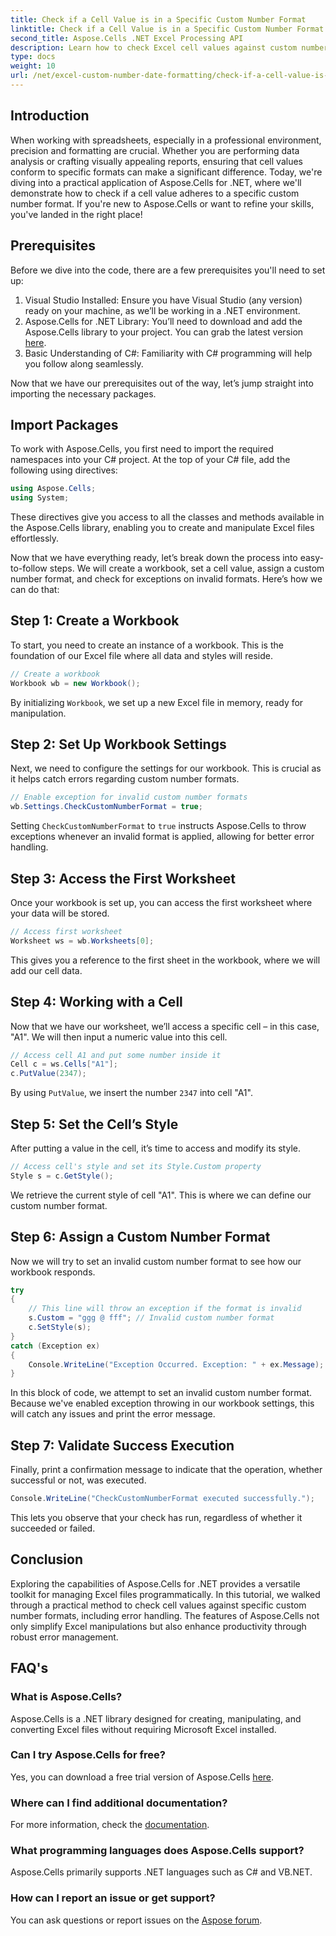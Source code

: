 ```yaml
---
title: Check if a Cell Value is in a Specific Custom Number Format
linktitle: Check if a Cell Value is in a Specific Custom Number Format
second_title: Aspose.Cells .NET Excel Processing API
description: Learn how to check Excel cell values against custom number formats using Aspose.Cells for .NET with this step-by-step tutorial.
type: docs
weight: 10
url: /net/excel-custom-number-date-formatting/check-if-a-cell-value-is-in-a-specific-custom-number-format/
---
```

## Introduction

When working with spreadsheets, especially in a professional environment, precision and formatting are crucial. Whether you are performing data analysis or crafting visually appealing reports, ensuring that cell values conform to specific formats can make a significant difference. Today, we're diving into a practical application of Aspose.Cells for .NET, where we'll demonstrate how to check if a cell value adheres to a specific custom number format. If you're new to Aspose.Cells or want to refine your skills, you've landed in the right place!

## Prerequisites

Before we dive into the code, there are a few prerequisites you'll need to set up:

1. Visual Studio Installed: Ensure you have Visual Studio (any version) ready on your machine, as we’ll be working in a .NET environment.
2. Aspose.Cells for .NET Library: You’ll need to download and add the Aspose.Cells library to your project. You can grab the latest version [here](https://releases.aspose.com/cells/net/).
3. Basic Understanding of C#: Familiarity with C# programming will help you follow along seamlessly.

Now that we have our prerequisites out of the way, let’s jump straight into importing the necessary packages.

## Import Packages

To work with Aspose.Cells, you first need to import the required namespaces into your C# project. At the top of your C# file, add the following using directives:

```csharp
using Aspose.Cells;
using System;
```

These directives give you access to all the classes and methods available in the Aspose.Cells library, enabling you to create and manipulate Excel files effortlessly.

Now that we have everything ready, let’s break down the process into easy-to-follow steps. We will create a workbook, set a cell value, assign a custom number format, and check for exceptions on invalid formats. Here’s how we can do that:

## Step 1: Create a Workbook

To start, you need to create an instance of a workbook. This is the foundation of our Excel file where all data and styles will reside.

```csharp
// Create a workbook
Workbook wb = new Workbook();
```

By initializing `Workbook`, we set up a new Excel file in memory, ready for manipulation.

## Step 2: Set Up Workbook Settings

Next, we need to configure the settings for our workbook. This is crucial as it helps catch errors regarding custom number formats.

```csharp
// Enable exception for invalid custom number formats
wb.Settings.CheckCustomNumberFormat = true;
```

Setting `CheckCustomNumberFormat` to `true` instructs Aspose.Cells to throw exceptions whenever an invalid format is applied, allowing for better error handling.

## Step 3: Access the First Worksheet

Once your workbook is set up, you can access the first worksheet where your data will be stored.

```csharp
// Access first worksheet
Worksheet ws = wb.Worksheets[0];
```

This gives you a reference to the first sheet in the workbook, where we will add our cell data.

## Step 4: Working with a Cell

Now that we have our worksheet, we’ll access a specific cell – in this case, "A1". We will then input a numeric value into this cell.

```csharp
// Access cell A1 and put some number inside it
Cell c = ws.Cells["A1"];
c.PutValue(2347);
```

By using `PutValue`, we insert the number `2347` into cell "A1". 

## Step 5: Set the Cell’s Style

After putting a value in the cell, it’s time to access and modify its style.

```csharp
// Access cell's style and set its Style.Custom property
Style s = c.GetStyle();
```

We retrieve the current style of cell "A1". This is where we can define our custom number format.

## Step 6: Assign a Custom Number Format

Now we will try to set an invalid custom number format to see how our workbook responds.

```csharp
try
{
    // This line will throw an exception if the format is invalid
    s.Custom = "ggg @ fff"; // Invalid custom number format
    c.SetStyle(s);
}
catch (Exception ex)
{
    Console.WriteLine("Exception Occurred. Exception: " + ex.Message);
}
```

In this block of code, we attempt to set an invalid custom number format. Because we've enabled exception throwing in our workbook settings, this will catch any issues and print the error message.

## Step 7: Validate Success Execution

Finally, print a confirmation message to indicate that the operation, whether successful or not, was executed.

```csharp
Console.WriteLine("CheckCustomNumberFormat executed successfully.");
```

This lets you observe that your check has run, regardless of whether it succeeded or failed.

## Conclusion

Exploring the capabilities of Aspose.Cells for .NET provides a versatile toolkit for managing Excel files programmatically. In this tutorial, we walked through a practical method to check cell values against specific custom number formats, including error handling. The features of Aspose.Cells not only simplify Excel manipulations but also enhance productivity through robust error management.

## FAQ's

### What is Aspose.Cells?
Aspose.Cells is a .NET library designed for creating, manipulating, and converting Excel files without requiring Microsoft Excel installed.

### Can I try Aspose.Cells for free?
Yes, you can download a free trial version of Aspose.Cells [here](https://releases.aspose.com/).

### Where can I find additional documentation?
For more information, check the [documentation](https://reference.aspose.com/cells/net/).

### What programming languages does Aspose.Cells support?
Aspose.Cells primarily supports .NET languages such as C# and VB.NET.

### How can I report an issue or get support?
You can ask questions or report issues on the [Aspose forum](https://forum.aspose.com/c/cells/9).
